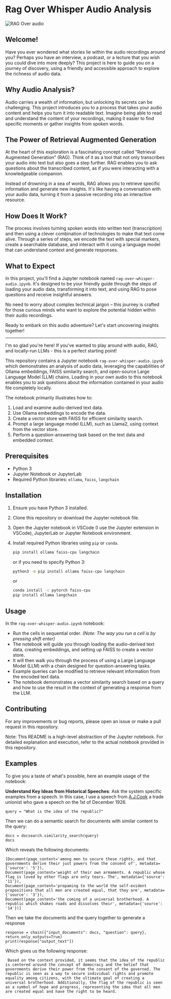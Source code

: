 # Rag Over Whisper Audio Analysis

![RAG Over audio](/images/cover.png)


## Welcome!

Have you ever wondered what stories lie within the audio recordings around you? Perhaps you have an interview, a podcast, or a lecture that you wish you could dive into more deeply? This project is here to guide you on a journey of discovery, using a friendly and accessible approach to explore the richness of audio data.

## Why Audio Analysis?

Audio carries a wealth of information, but unlocking its secrets can be challenging. This project introduces you to a process that takes your audio content and helps you turn it into readable text. Imagine being able to read and understand the content of your recordings, making it easier to find specific moments or gather insights from spoken words.

## The Power of Retrieval Augmented Generation

At the heart of this exploration is a fascinating concept called "Retrieval Augmented Generation" (RAG). Think of it as a tool that not only transcribes your audio into text but also goes a step further. RAG enables you to ask questions about the transcribed content, as if you were interacting with a knowledgeable companion.

Instead of drowning in a sea of words, RAG allows you to retrieve specific information and generate new insights. It's like having a conversation with your audio data, turning it from a passive recording into an interactive resource.

## How Does It Work?

The process involves turning spoken words into written text (transcription) and then using a clever combination of technologies to make that text come alive. Through a series of steps, we encode the text with special markers, create a searchable database, and interact with it using a language model that can understand context and generate responses.

## What to Expect

In this project, you'll find a Jupyter notebook named `rag-over-whisper-audio.ipynb`. It's designed to be your friendly guide through the steps of loading your audio data, transforming it into text, and using RAG to pose questions and receive insightful answers.

No need to worry about complex technical jargon – this journey is crafted for those curious minds who want to explore the potential hidden within their audio recordings.

Ready to embark on this audio adventure? Let's start uncovering insights together!

----

I'm so glad you're here! If you've wanted to play around with audio, RAG, and locally-run LLMs - this is a perfect starting point! 

This repository contains a Jupyter notebook `rag-over-whisper-audio.ipynb` which demonstrates an analysis of audio data, leveraging the capabilities of Ollama embeddings, FAISS similarity search, and open-source Large Language Model (LLM) chains. Loading in your own audio to this notebook enables you to ask questions about the information contained in your audio file completely locally.

The notebook primarily illustrates how to:
1. Load and examine audio-derived text data.
2. Use Ollama embeddings to encode the data.
3. Create a vector store with FAISS for efficient similarity search.
4. Prompt a large language model (LLM), such as Llama2, using context from the vector store.
5. Perform a question-answering task based on the text data and embedded context.

## Prerequisites
- Python 3
- Jupyter Notebook or JupyterLab
- Required Python libraries: `ollama`, `faiss`, `langchain`

## Installation
1. Ensure you have Python 3 installed.
2. Clone this repository or download the Jupyter notebook file.
3. Open the Jupyter notebook in VSCode (I use the Jupyter extension in VSCode), JupyterLab or Jupyter Notebook environment.
4. Install required Python libraries using `pip` or `conda`.

    ```bash
    pip install ollama faiss-cpu langchain
    ```

    or if you need to specify Python 3:

    ```bash
    python3 -m pip install ollama faiss-cpu langchain
    ```

    or

    ```bash
    conda install -c pytorch faiss-cpu
    pip install ollama langchain
    ```

## Usage
In the `rag-over-whisper-audio.ipynb` notebook:
- Run the cells in sequential order. *(Note: The way you run a cell is by pressing shift enter)*
- The notebook will guide you through loading the audio-derived text data, creating embeddings, and setting up FAISS to create a vector store.
- It will then walk you through the process of using a Large Language Model (LLM) with a chain designed for question-answering tasks.
- Example queries can be modified to retrieve relevant information from the encoded text data.
- The notebook demonstrates a vector similarity search based on a query and how to use the result in the context of generating a response from the LLM.

## Contributing
For any improvements or bug reports, please open an issue or make a pull request in this repository.

Note: This README is a high-level abstraction of the Jupyter notebook. For detailed explanation and execution, refer to the actual notebook provided in this repository.


## Examples

To give you a taste of what's possible, here an example usage of the notebook:

**Understand Key Ideas from Historical Speeches**: Ask the system specific examples from a speech. In this case, I use a speech from [A.J.Cook](https://en.wikipedia.org/wiki/A._J._Cook_(trade_unionist)) a trade unionist who gave a speech on the 1st of December 1926.
   
    
    query = "What is the idea of the republic?"
    

Then we can do a semantic search for documents with similar content to the query:
    
    
    docs = docsearch.similarity_search(query)
    docs
    

Which reveals the following documents: 

    
    [Document(page_content='among men to secure these rights, and that governments derive their just powers from the consent of', metadata={'source': '5'}),
    Document(page_content='weight of their own armaments. A republic whose flag is loved by other flags are only tears. The', metadata={'source': '11'}),
    Document(page_content='propaming to the world the self-evident propositions that all men are created equal, that they are', metadata={'source': '3'}),
    Document(page_content='the coming of a universal brotherhood. A republic which shakes roads and dissolves their', metadata={'source': '14'})]
    

Then we take the documents and the query together to generate a response 

     
    response = chain({"input_documents": docs, "question": query}, return_only_outputs=True)
    print(response["output_text"])
    
Which gives us the following response:

    
     Based on the context provided, it seems that the idea of the republic is centered around the concept of democracy and the belief that governments derive their power from the consent of the governed. The republic is seen as a way to secure individual rights and promote equality among citizens, with the ultimate goal of creating a universal brotherhood. Additionally, the flag of the republic is seen as a symbol of hope and progress, representing the idea that all men are created equal and have the right to be heard.
    